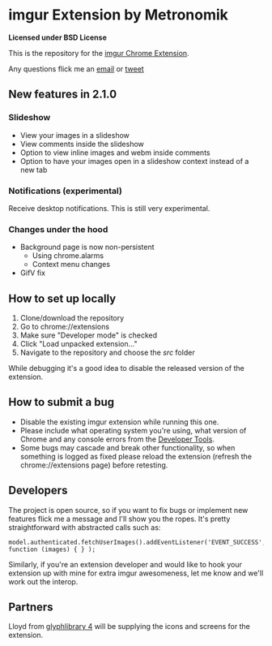 # imgur Extension by Metronomik #

**Licensed under BSD License**

This is the repository for the [imgur Chrome Extension](https://chrome.google.com/webstore/detail/imgur/ehoopddfhgaehhmphfcooacjdpmbjlao).

Any questions flick me an [email](mailto:william@metronomik.com) or [tweet](https://twitter.com/williamparry)

## New features in 2.1.0 ##

### Slideshow ###

* View your images in a slideshow
* View comments inside the slideshow
* Option to view inline images and webm inside comments
* Option to have your images open in a slideshow context instead of a new tab

### Notifications (experimental) ###

Receive desktop notifications. This is still very experimental.

### Changes under the hood ###

* Background page is now non-persistent
    * Using chrome.alarms 
    * Context menu changes
* GifV fix

###

## How to set up locally ##

1. Clone/download the repository
2. Go to chrome://extensions
3. Make sure "Developer mode" is checked
4. Click "Load unpacked extension..."
5. Navigate to the repository and choose the *src* folder

While debugging it's a good idea to disable the released version of the extension.

## How to submit a bug ##

* Disable the existing imgur extension while running this one.
* Please include what operating system you're using, what version of Chrome and any console errors from the [Developer Tools](https://developers.google.com/chrome-developer-tools/).
* Some bugs may cascade and break other functionality, so when something is logged as fixed please reload the extension (refresh the chrome://extensions page) before retesting.

## Developers ##

The project is open source, so if you want to fix bugs or implement new features flick me a message and I'll show you the ropes. It's pretty straightforward with abstracted calls such as:

    model.authenticated.fetchUserImages().addEventListener('EVENT_SUCCESS', function (images) { } );

Similarly, if you're an extension developer and would like to hook your extension up with mine for extra imgur awesomeness, let me know and we'll work out the interop.

## Partners ##

Lloyd from [glyphlibrary 4](http://www.glyphlibrary.com/) will be supplying the icons and screens for the extension.
